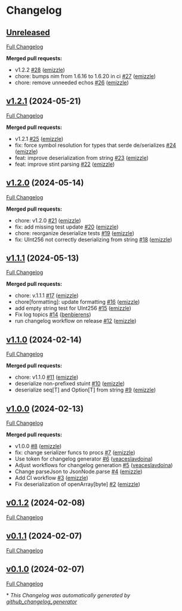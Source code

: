 # Changelog

## [Unreleased](https://github.com/codex-storage/nim-serde/tree/HEAD)

[Full Changelog](https://github.com/codex-storage/nim-serde/compare/v1.2.1...HEAD)

**Merged pull requests:**

- v1.2.2 [\#28](https://github.com/codex-storage/nim-serde/pull/28) ([emizzle](https://github.com/emizzle))
- chore: bumps nim from 1.6.16 to 1.6.20 in ci [\#27](https://github.com/codex-storage/nim-serde/pull/27) ([emizzle](https://github.com/emizzle))
- chore: remove unneeded echos [\#26](https://github.com/codex-storage/nim-serde/pull/26) ([emizzle](https://github.com/emizzle))

## [v1.2.1](https://github.com/codex-storage/nim-serde/tree/v1.2.1) (2024-05-21)

[Full Changelog](https://github.com/codex-storage/nim-serde/compare/v1.2.0...v1.2.1)

**Merged pull requests:**

- v1.2.1 [\#25](https://github.com/codex-storage/nim-serde/pull/25) ([emizzle](https://github.com/emizzle))
- fix: force symbol resolution for types that serde de/serializes  [\#24](https://github.com/codex-storage/nim-serde/pull/24) ([emizzle](https://github.com/emizzle))
- feat: improve deserialization from string [\#23](https://github.com/codex-storage/nim-serde/pull/23) ([emizzle](https://github.com/emizzle))
- feat: improve stint parsing [\#22](https://github.com/codex-storage/nim-serde/pull/22) ([emizzle](https://github.com/emizzle))

## [v1.2.0](https://github.com/codex-storage/nim-serde/tree/v1.2.0) (2024-05-14)

[Full Changelog](https://github.com/codex-storage/nim-serde/compare/v1.1.1...v1.2.0)

**Merged pull requests:**

- chore: v1.2.0 [\#21](https://github.com/codex-storage/nim-serde/pull/21) ([emizzle](https://github.com/emizzle))
- fix: add missing test update [\#20](https://github.com/codex-storage/nim-serde/pull/20) ([emizzle](https://github.com/emizzle))
- chore: reorganize deserialize tests [\#19](https://github.com/codex-storage/nim-serde/pull/19) ([emizzle](https://github.com/emizzle))
- fix: UInt256 not correctly deserializing from string [\#18](https://github.com/codex-storage/nim-serde/pull/18) ([emizzle](https://github.com/emizzle))

## [v1.1.1](https://github.com/codex-storage/nim-serde/tree/v1.1.1) (2024-05-13)

[Full Changelog](https://github.com/codex-storage/nim-serde/compare/v1.1.0...v1.1.1)

**Merged pull requests:**

- chore: v.1.1.1 [\#17](https://github.com/codex-storage/nim-serde/pull/17) ([emizzle](https://github.com/emizzle))
- chore\[formatting\]: update formatting [\#16](https://github.com/codex-storage/nim-serde/pull/16) ([emizzle](https://github.com/emizzle))
- add empty string test for UInt256 [\#15](https://github.com/codex-storage/nim-serde/pull/15) ([emizzle](https://github.com/emizzle))
- Fix log topics [\#14](https://github.com/codex-storage/nim-serde/pull/14) ([benbierens](https://github.com/benbierens))
- run changelog workflow on release [\#12](https://github.com/codex-storage/nim-serde/pull/12) ([emizzle](https://github.com/emizzle))

## [v1.1.0](https://github.com/codex-storage/nim-serde/tree/v1.1.0) (2024-02-14)

[Full Changelog](https://github.com/codex-storage/nim-serde/compare/v1.0.0...v1.1.0)

**Merged pull requests:**

- chore: v1.1.0 [\#11](https://github.com/codex-storage/nim-serde/pull/11) ([emizzle](https://github.com/emizzle))
- deserialize non-prefixed stuint [\#10](https://github.com/codex-storage/nim-serde/pull/10) ([emizzle](https://github.com/emizzle))
- deserialize seq\[T\] and Option\[T\] from string [\#9](https://github.com/codex-storage/nim-serde/pull/9) ([emizzle](https://github.com/emizzle))

## [v1.0.0](https://github.com/codex-storage/nim-serde/tree/v1.0.0) (2024-02-13)

[Full Changelog](https://github.com/codex-storage/nim-serde/compare/v0.1.2...v1.0.0)

**Merged pull requests:**

- v1.0.0 [\#8](https://github.com/codex-storage/nim-serde/pull/8) ([emizzle](https://github.com/emizzle))
- fix: change serializer funcs to procs  [\#7](https://github.com/codex-storage/nim-serde/pull/7) ([emizzle](https://github.com/emizzle))
- Use token for changelog generator [\#6](https://github.com/codex-storage/nim-serde/pull/6) ([veaceslavdoina](https://github.com/veaceslavdoina))
- Adjust workflows for changelog generation [\#5](https://github.com/codex-storage/nim-serde/pull/5) ([veaceslavdoina](https://github.com/veaceslavdoina))
- Change parseJson to JsonNode.parse [\#4](https://github.com/codex-storage/nim-serde/pull/4) ([emizzle](https://github.com/emizzle))
- Add CI workflow [\#3](https://github.com/codex-storage/nim-serde/pull/3) ([emizzle](https://github.com/emizzle))
- Fix deserialization of openArray\[byte\] [\#2](https://github.com/codex-storage/nim-serde/pull/2) ([emizzle](https://github.com/emizzle))

## [v0.1.2](https://github.com/codex-storage/nim-serde/tree/v0.1.2) (2024-02-08)

[Full Changelog](https://github.com/codex-storage/nim-serde/compare/v0.1.1...v0.1.2)

## [v0.1.1](https://github.com/codex-storage/nim-serde/tree/v0.1.1) (2024-02-07)

[Full Changelog](https://github.com/codex-storage/nim-serde/compare/v0.1.0...v0.1.1)

## [v0.1.0](https://github.com/codex-storage/nim-serde/tree/v0.1.0) (2024-02-07)

[Full Changelog](https://github.com/codex-storage/nim-serde/compare/5a8e85449d9320d2277bc9aadf1daae61c7f057b...v0.1.0)



\* *This Changelog was automatically generated by [github_changelog_generator](https://github.com/github-changelog-generator/github-changelog-generator)*
